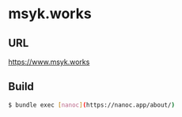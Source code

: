 # msyk.works

## URL
https://www.msyk.works

## Build 
``` sh
$ bundle exec [nanoc](https://nanoc.app/about/)
```
